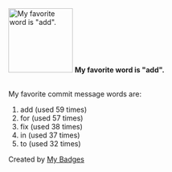 <img src="https://github.com/my-badges/my-badges/blob/master/src/all-badges/favorite-word/favorite-word.png?raw=true" alt="My favorite word is &quot;add&quot;." title="My favorite word is &quot;add&quot;." width="128">
<strong>My favorite word is &quot;add&quot;.</strong>
<br><br>

My favorite commit message words are:

1. add (used 59 times)
2. for (used 57 times)
3. fix (used 38 times)
4. in (used 37 times)
5. to (used 32 times)


Created by <a href="https://github.com/my-badges/my-badges">My Badges</a>